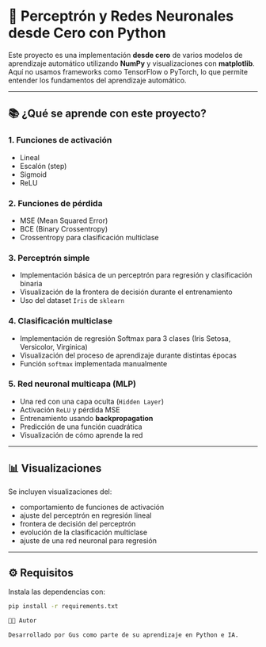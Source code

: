 # 🧠 Perceptrón y Redes Neuronales desde Cero con Python

Este proyecto es una implementación **desde cero** de varios modelos de aprendizaje automático utilizando **NumPy** y visualizaciones con **matplotlib**. Aquí no usamos frameworks como TensorFlow o PyTorch, lo que permite entender los fundamentos del aprendizaje automático.

---

## 📚 ¿Qué se aprende con este proyecto?

### 1. **Funciones de activación**
- Lineal
- Escalón (step)
- Sigmoid
- ReLU

### 2. **Funciones de pérdida**
- MSE (Mean Squared Error)
- BCE (Binary Crossentropy)
- Crossentropy para clasificación multiclase

### 3. **Perceptrón simple**
- Implementación básica de un perceptrón para regresión y clasificación binaria
- Visualización de la frontera de decisión durante el entrenamiento
- Uso del dataset `Iris` de `sklearn`

### 4. **Clasificación multiclase**
- Implementación de regresión Softmax para 3 clases (Iris Setosa, Versicolor, Virginica)
- Visualización del proceso de aprendizaje durante distintas épocas
- Función `softmax` implementada manualmente

### 5. **Red neuronal multicapa (MLP)**
- Una red con una capa oculta (`Hidden Layer`)
- Activación `ReLU` y pérdida MSE
- Entrenamiento usando **backpropagation**
- Predicción de una función cuadrática
- Visualización de cómo aprende la red

---

## 📊 Visualizaciones

Se incluyen visualizaciones del:
- comportamiento de funciones de activación
- ajuste del perceptrón en regresión lineal
- frontera de decisión del perceptrón
- evolución de la clasificación multiclase
- ajuste de una red neuronal para regresión

---

## ⚙️ Requisitos

Instala las dependencias con:

```bash
pip install -r requirements.txt

🧑‍💻 Autor

Desarrollado por Gus como parte de su aprendizaje en Python e IA.
